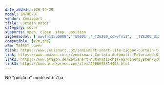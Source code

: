 ```yaml
---
date_added: 2020-04-20
model: ZM79E-DT
vendor: Zemismart
title: Curtain motor
category: cover
supports: open, close, stop, position
zigbeemodel: ['owvfni3\u0000','TS0601','_TZE200_cowvfni3', '_TZE200_3i3exuay']
compatible: [z2m,zha]
z2m: TS0601_cover
mlink: https://www.zemismart.com/zemismart-smart-life-zigbee-curtain-track-alexa-echo-google-home-control-via-tuya-electric-curtains-rod-broadlink-p0275.html
link: https://www.amazon.co.uk/zemismart-Curtain-Automatic-Motorized-Sliding/dp/B07ZYY4HFR
link2: https://www.amazon.de/Zemismart-Automatisches-Gardinensystem-Schattiermotor-Sprachsteuerung/dp/B07ZYY4HFR
link3: https://www.aliexpress.com/item/4000695814463.html
---
```


No "position" mode with Zha
